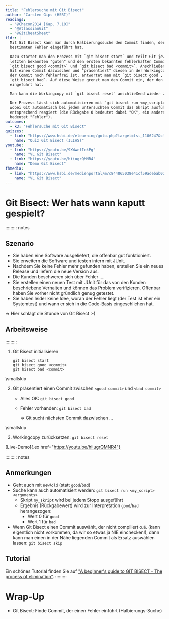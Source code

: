 ```yaml
---
title: "Fehlersuche mit Git Bisect"
author: "Carsten Gips (HSBI)"
readings:
  - "@Chacon2014 [Kap. 7.10]"
  - "@AtlassianGit"
  - "@GitCheatSheet"
tldr: |
  Mit Git Bisect kann man durch Halbierungssuche den Commit finden, der einen
  bestimmten Fehler eingeführt hat.

  Dazu startet man den Prozess mit `git bisect start` und teilt Git jeweils den
  letzten bekannten "guten" und den ersten bekannten fehlerhaften Commit mit:
  `git bisect good <commit>` und `git bisect bad <commit>`. Anschließend sucht
  Git einen Commit dazwischen und "präsentiert" diesen in der Workingcopy. Wenn
  der Commit noch fehlerfrei ist, antwortet man mit `git bisect good`, sonst mit
  `git bisect bad`. Auf diese Weise grenzt man den Commit ein, der den Fehler
  eingeführt hat.

  Man kann die Workingcopy mit `git bisect reset` anschließend wieder zurücksetzen.

  Der Prozess lässt sich automatisieren mit `git bisect run <my_script> <arguments>`,
  wobei Git automatisch bei jedem untersuchten Commit das Skript ausführt und
  entsprechend reagiert (die Rückgabe 0 bedeutet dabei "OK", ein anderer Rückgabewert
  bedeutet "Fehler").
outcomes:
  - k3: "Fehlersuche mit Git Bisect"
quizzes:
  - link: "https://www.hsbi.de/elearning/goto.php?target=tst_1106247&client_id=FH-Bielefeld"
    name: "Quiz Git Bisect (ILIAS)"
youtube:
  - link: "https://youtu.be/9XWwefIokPg"
    name: "VL Git Bisect"
  - link: "https://youtu.be/hiiugrQMNR4"
    name: "Demo Git Bisect"
fhmedia:
  - link: "https://www.hsbi.de/medienportal/m/c844865038e41cf59adebab0244758e61af9cf2c76233962be711920ff8f2d614d1a8012ec85d47cf421eaa94a9efedf0917bf369f3adb495c018796d3d89b13"
    name: "VL Git Bisect"
---
```



# Git Bisect: Wer hats wann kaputt gespielt?

::::::::: notes
## Szenario

*   Sie haben eine Software ausgeliefert, die offenbar gut funktioniert.
*   Sie erweitern die Software und testen intern mit JUnit.
*   Nachdem Sie keine Fehler mehr gefunden haben, erstellen Sie ein neues
    Release und liefern die neue Version aus.
*   Die Kunden beschweren sich über Fehler ....
*   Sie erstellen einen neuen Test mit JUnit für das von den Kunden beschriebene
    Verhalten und können das Problem verifizieren. Offenbar haben Sie vorher
    nicht gründlich genug getestet.
*   Sie haben leider keine Idee, woran der Fehler liegt (der Test ist eher
    ein Systemtest) und wann er sich in die Code-Basis eingeschlichen hat.

=> Hier schlägt die Stunde von Git Bisect :-)

## Arbeitsweise
:::::::::


1.  Git Bisect initialisieren

        git bisect start
        git bisect good <commit>
        git bisect bad <commit>

\smallskip

2.  Git präsentiert einen Commit zwischen `<good commit>` und `<bad commit>`
    *   Alles OK: `git bisect good`
    *   Fehler vorhanden: `git bisect bad`

        => Git sucht nächsten Commit dazwischen ...

\smallskip

3.  Workingcopy zurücksetzen: `git bisect reset`

[Live-Demo]{.ex href="https://youtu.be/hiiugrQMNR4"}


::::::::: notes
## Anmerkungen

*   Geht auch mit `new`/`old` (statt `good`/`bad`)
*   Suche kann auch automatisiert werden: `git bisect run <my_script> <arguments>`
    *   Skript `my_skript` wird bei jedem Stopp ausgeführt
    *   Ergebnis (Rückgabewert) wird zur Interpretation `good`/`bad` herangezogen:
        *   Wert 0 für `good`
        *   Wert 1 für `bad`
*   Wenn Git Bisect einen Commit auswählt, der nicht compiliert o.ä.
    (kann eigentlich nicht vorkommen, da wir so etwas ja NIE einchecken!),
    dann kann man einen in der Nähe liegenden Commit als Ersatz
    auswählen lassen: `git bisect skip`

## Tutorial

Ein schönes Tutorial finden Sie auf
["A beginner's guide to GIT BISECT - The process of elimination"](https://www.metaltoad.com/blog/beginners-guide-git-bisect-process-elimination).
:::::::::


# Wrap-Up

*   Git Bisect: Finde Commit, der einen Fehler einführt (Halbierungs-Suche)

